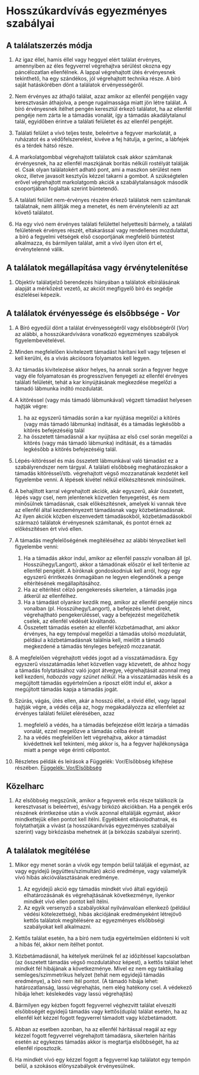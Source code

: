 # Hosszúkardvívás egyezményes szabályai

## A találatszerzés módja

1.  Az igaz éllel, hamis éllel vagy heggyel elért találat érvényes, amennyiben az éles fegyverrel végrehajtva sérülést okozna egy páncélozatlan ellenfélnek. A lappal végrehajtott ütés érvényesnek tekinthető, ha egy szándékos, jól végrehajtott technika része. A bíró saját hatáskörében dönt a találatok érvényességéről.

2.  Nem érvényes az áthajló találat, azaz amikor az ellenfél pengéjén vagy keresztvasán áthajolva, a penge rugalmassága miatt jön létre találat. A bíró érvényesnek ítélhet pengén keresztül érkező találatot, ha az ellenfél pengéje nem zárta le a támadás vonalát, így a támadás akadálytalanul talál, egyidőben érintve a találati felületet és az ellenfél pengéjét.

3.  Találati felület a vívó teljes teste, beleértve a fegyver markolatát, a ruházatot és a védőfelszerelést, kivéve a fej hátulja, a gerinc, a lábfejek és a térdek hátsó része.

4.  A markolatgombbal végrehajtott találatok csak akkor számítanak érvényesnek, ha az ellenfél maszkjának borítás nélküli rostélyát találják el. Csak olyan találatokért adható pont, ami a maszkon sérülést nem okoz, illetve javasolt kesztyűs kézzel takarni a gombot. A szükségtelen erővel végrehajtott markolatgomb akciók a szabálytalanságok második csoportjában foglaltak szerint büntetendő.

5.  A találati felület nem-érvényes részére érkező találatok nem számítanak találatnak, nem állítják meg a menetet, és nem érvényteleníti az azt követő találatot.

6. Ha egy vívó nem érvényes találati felülettel helyettesíti bármely, a találati felületének érvényes részét, eltakarással vagy rendellenes mozdulattal, a bíró a fegyelmi vétségek első csoportjának megfelelő büntetést alkalmazza, és bármilyen találat, amit a vívó ilyen úton ért el, érvénytelenné válik.

## A találatok megállapítása vagy érvénytelenítése

1.  Objektív találatjelző berendezés hiányában a találatok elbírálásának alapját a mérkőzést vezető, az akciót megfigyelő bíró és segédje észlelései képezik. 

## A találatok érvényessége és elsőbbsége - *Vor*

1.  A Bíró egyedül dönt a találat érvényességéről vagy elsőbbségéről (*Vor*) az alábbi, a hosszúkardvívásra vonatkozó egyezményes szabályok figyelembevételével.

2.  Minden megfelelően kivitelezett támadást hárítani kell vagy teljesen el kell kerülni, és a vívás akciósora folyamatos kell legyen.

3.  Az támadás kivitelezése akkor helyes, ha annak során a fegyver hegye vagy éle folyamatosan és progresszíven fenyegeti az ellenfél érvényes találati felületét, tehát a kar kinyújtásának megkezdése megelőzi a támadó lábmunka indító mozdulatát. 

4. A kitöréssel (vagy más támadó lábmunkával) végzett támadást helyesen hajtják végre:
    1. ha az egyszerű támadás során a kar nyújtása megelőzi a kitörés (vagy más támadó lábmunka) indítását, és a támadás legkésőbb a kitörés befejezéséig talál
    2. ha összetett támadásnál a kar nyújtása az első csel során megelőzi a kitörés (vagy más támadó lábmunka) indítását, és a támadás legkésőbb a kitörés befejezéséig talál.

5.  Lépés-kitöréssel és más összetett lábmunkával való támadást ez a szabályrendszer nem tárgyal. A találati elsőbbség meghatározásakor a támadás kitöréssel/stb. végrehajtott végső mozzanatának kezdetét kell figyelembe venni. A lépések kivétel nélkül előkészítésnek minősülnek.

6.  A behajlított karral végrehajtott akciók, akár egyszerű, akár összetett, lépés vagy csel, nem jelentenek közvetlen fenyegetést, és nem minősülnek támadásnak, csak előkészítésnek, amelyek ki vannak téve az ellenfél által kezdeményezett támadásnak vagy közbetámadásnak. Az ilyen akciók közben elszenvedett támadásokból, közbetámadásokból származó találatok érvényesnek számítanak, és pontot érnek az előkészítésen ért vívó ellen.

7. A támadás megfelelőségének megítéléséhez az alábbi tényezőket kell figyelembe venni:
    1. Ha a támadás akkor indul, amikor az ellenfél passzív vonalban áll (pl. Hosszúhegy/Langort), akkor a támadónak először el kell térítenie az ellenfél pengéjét. A bíróknak gondoskodniuk kell arról, hogy egy egyszerű érintkezés önmagában ne legyen elegendőnek a penge eltérítésének megállapításához.
    2. Ha az eltérítést célzó pengekeresés sikertelen, a támadás joga átkerül az ellenfélhez.
    3. Ha a támadást olyankor kezdik meg, amikor az ellenfél pengéje nincs vonalban (pl. Hosszúhegy/Langort), a befejezés lehet direkt, végrehajtható pengekerüléssel, vagy a befejezést megelőzhetik cselek, az ellenfél védését kiváltandó.
    4. Összetett támadás esetén az ellenfél közbetámadhat, ami akkor érvényes, ha egy tempóval megelőzi a támadás utolsó mozdulatát, például a közbetámadásnak találnia kell, mielőtt a támadó megkezdené a támadás tényleges befejező mozzanatát.

8.  A megfelelően végrehajtott védés jogot ad a visszatámadásra. Egy egyszerű visszatámadás lehet közvetlen vagy közvetett, de ahhoz hogy a támadás folytatásához való jogot átvegye, végrehajtását azonnal meg kell kezdeni, *habozás vagy szünet nélkül*. Ha a visszatámadás késik és a megújított támadás egyértelműen a riposzt előtt indul el, akkor a megújított támadás kapja a támadás jogát.

9.  Szúrás, vágás, ütés ellen, akár a hosszú éllel, a rövid éllel, vagy lappal hajtják végre, a védés célja az, hogy megakadályozza az ellenfelet az érvényes találati felület elérésében, azaz
    1. megfelelő a védés, ha a támadás befejezése előtt lezárja a támadás vonalát, ezzel megelőzve a támadás célba érését
    2. ha a védés megfelelően lett végrehajtva, akkor a támadást kivédettnek kell tekinteni, még akkor is, ha a fegyver hajlékonysága miatt a penge vége érinti célpontot.

10.  Részletes példák és leírások a Függelék: Vor/Elsőbbség kifejtése részében. 
[Függelék: Vor/Elsőbbség](fuggelek/02-elsobbseg.md)

## Közelharc

1. Az elsőbbség megszűnik, amikor a fegyverek erős része találkozik (a keresztvasat is beleértve), és/vagy birkózó akciókban. Ha a pengék erős részének érintkezése után a vívók azonnal eltalálják egymást, akkor mindkettejük ellen pontot kell ítélni. Egyébként eltávolodhatnak, és folytathatják a vívást (a hosszúkardvívás egyezményes szabályai szerint) vagy birkózásba mehetnek át (a birkózás szabályai szerint). 

## A találatok megítélése

1.  Mikor egy menet során a vívók egy tempón belül találják el egymást, az vagy egyidejű (együttes/szimultán) akció eredménye, vagy valamelyik vívó hibás akcióválasztásának eredménye.
    1. Az egyidejű akció egy támadás mindkét vívó általi egyidejű elhatározásának és végrehajtásának következménye, ilyenkor mindkét vívó ellen pontot kell ítélni.
    2. Az egyik versenyző a szabályokkal nyilvánvalóan ellenkező (például védési kötelezettség), hibás akciójának eredményeként létrejövő kettős találatok megítélésére az egyezményes elsőbbségi szabályokat kell alkalmazni.

2.  Kettős találat esetén, ha a bíró nem tudja egyértelműen eldönteni ki volt a hibás fél, akkor nem ítélhet pontot.

3.  Közbetámadásnál, ha kételyek merülnek fel az időzítéssel kapcsolatban (az összetett támadás végső mozdulatához képest), a kettős találat lehet mindkét fél hibájának a következménye. Mivel ez nem egy taktikailag semleges/szimmetrikus helyzet (tehát nem egyidejű támadás eredménye), a bíró nem ítél pontot. (A támadó hibája lehet: határozatlanság, lassú végrehajtás, nem elég hatékony csel. A védekező hibája lehet: késlekedés vagy lassú végrehajtás)

4.  Bármilyen egy kézben fogott fegyverrel véghezvitt találat elveszíti elsőbbségét egyidejű támadás vagy kettős(dupla) találat esetén, ha az ellenfél két kézzel fogott fegyverrel támadott vagy közbetámadott.

5.  Abban az esetben azonban, ha az ellenfél hárítással reagál az egy kézzel fogott fegyverrel végrehajtott támadásra, sikertelen hárítás esetén az egykezes támadás akkor is megtartja elsőbbségét, ha az ellenfél riposztozik. 

6.  Ha mindkét vívó egy kézzel fogott a fegyverrel kap találatot egy tempón belül, a szokásos előnyszabályok érvényesülnek.
